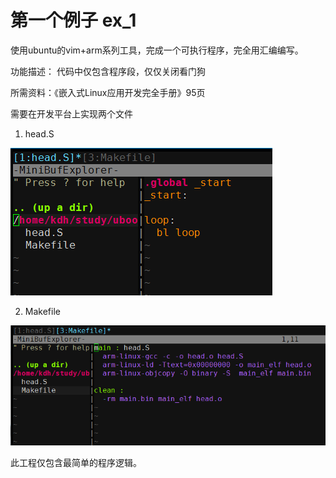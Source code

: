 # 第一个例子 ex_1

使用ubuntu的vim+arm系列工具，完成一个可执行程序，完全用汇编编写。

功能描述：
代码中仅包含程序段，仅仅关闭看门狗

所需资料：《嵌入式Linux应用开发完全手册》95页

需要在开发平台上实现两个文件
1. head.S

![head.S文件截图](https://github.com/kongdehua/uboot/raw/master/stage1/image/firstExample_head.png "head.S文件截图")

2. Makefile

![Makefile文件截图](https://github.com/kongdehua/uboot/raw/master/stage1/image/firstExample_Makefile.png "Makefile文件截图")

此工程仅包含最简单的程序逻辑。
